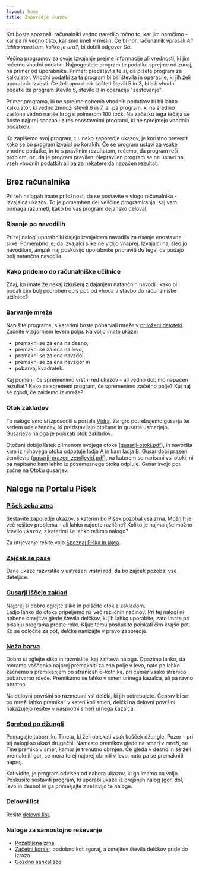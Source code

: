 ```yaml
---
layout: home
title: Zaporedje ukazov
---
```


Kot boste spoznali, računalniki vedno naredijo točno to, kar jim naročimo - kar pa ni vedno tisto, kar smo imeli v mislih.
Če bi npr. računalnik vprašali _Ali lahko vprašam, koliko je ura?_, bi dobili odgovor _Da._

Večina programov za svoje izvajanje prejme informacije ali vrednosti, ki jim rečemo vhodni podatki.
Najpogosteje program te podatke sprejme od zunaj, na primer od uporabnika.
Primer: predstavljajte si, da pišete program za kalkulator. Vhodni podatki za ta program bi bili števila in operacije, ki jih želi uporabnik izvesti.
Če želi uporabnik sešteti števili 5 in 3, bi bili vhodni podatki za program število 5, število 3 in operacija "seštevanje".

Primer programa, ki ne sprejme nobenih vhodnih podatkov bi bil lahko kalkulator, ki vedno zmnoži števili 6 in 7, ali pa program,
ki na sredino zaslona vedno nariše krog s polmerom 100 točk.
Na začetku tega tečaja se boste najprej spoznali z res enostavnimi programi, ki ne sprejmejo vhodnih podatkov.

Ko zapišemo svoj program, t.j. neko zaporedje ukazov, je koristno preveriti, kako se bo program izvajal po korakih.
Če se program ustavi za vsake vhodne podatke, in to s pravilnim rezultatom, rečemo, da program reši problem,
oz. da je program pravilen. Nepravilen program se ne ustavi na vseh vhodnih podatkih ali pa za nekatere da napačen rezultat.

## Brez računalnika

Pri teh nalogah imate priložnost, da se postavite v vlogo računalnika - izvajalca ukazov.
To je pomemben del veščine programiranja, saj vam pomaga razumeti, kako bo vaš program dejansko deloval.

### Risanje po navodilih

Pri tej nalogi uporabniki dajejo izvajalcem navodila za risanje enostavne slike.
Pomembno je, da izvajalci slike ne vidijo vnaprej.
Izvajalci naj sledijo navodilom, ampak naj poskusijo uporabnike pripraviti do tega, da podajo bolj natančna navodila.

### Kako pridemo do računalniške učilnice

Zdaj, ko imate že nekaj izkušenj z dajanjem natančnih navodil: kako bi podali čim bolj podroben opis poti od vhoda v stavbo do računalniške učilnice?

### Barvanje mreže

Napišite programe, s katerimi boste pobarvali mreže v [priloženi datoteki](../gradiva_pdf/barvanje-mreze.pdf).
Začnite v zgornjem levem polju. Na voljo imate ukaze:

- premakni se za ena na desno,
- premakni se za ena na levo,
- premakni se za ena navzdol,
- premakni se za ena navzgor in
- pobarvaj kvadratek.

Kaj pomeni, če spremenimo vrstni red ukazov - ali vedno dobimo napačen rezultat?
Kako se spremeni program, če spremenimo začetno polje?
Kaj naj se zgodi, če zaidemo iz mreže?

### Otok zakladov

To nalogo smo si izposodili s portala [Vidra](http://vidra.si/otok-zakladov/). Za igro potrebujemo gusarja ter sedem udeležencev, ki predstavljajo otočane in gusarja usmerjajo.
Gusarjeva naloga je poiskati otok zakladov.

Otočani dobijo listek z imenom svojega otoka ([gusarji-otoki.pdf](../gradiva_pdf/gusarji-otoki.pdf)), in navodila kam iz njihovega otoka odpotuje ladja A in kam ladja B.
Gusar dobi prazen zemljevid ([gusarji-prazen-zemljevid.pdf](../gradiva_pdf/gusarji-prazen-zemljevid.pdf)), na katerem so narisani vsi otoki, ni pa napisano kam lahko iz posameznega otoka odpluje.
Gusar svojo pot začne na Otoku gusarjev.

## Naloge na Portalu Pišek

### [Pišek zoba zrna](https://pisek.acm.si/contents/4907-4902-6586947264732270-337559782458156072-792990685659790508-1406670246764682841/)

Sestavite zaporedje ukazov, s katerim bo Pišek pozobal vsa zrna.
Možnih je več rešitev problema - ali lahko najdete različne?
Koliko je najmanjše možno število ukazov, s katerimi še lahko rešimo nalogo?

Za utrjevanje rešite vajo [Spoznaj Piška in jajca](https://pisek.acm.si/contents/4907-4902-6586947264732270-1019917885797944638-500716107770886984/).

### [Zajček se pase](https://pisek.acm.si/contents/4907-319805995281415931-598127356695689187-1377786176696507594-39813363471970577-194969246516065149/)

Dane ukaze razvrstite v ustrezen vrstni red, da bo zajček pozobal vse deteljice.

### [Gusarji iščejo zaklad](https://pisek.acm.si/contents/4907-319805995281415931-1468740812716735939-1065261577502713763-1001406523172202844/)

Najprej si dobro oglejte sliko in poiščite otok z zakladom.  
Ladjo lahko do otoka pripeljemo na več različnih načinov.
Pri tej nalogi ni nobene omejitve glede števila delčkov, ki jih lahko uporabite, zato imate pri pisanju programa proste roke.
Kljub temu poskusite poiskati čim krajšo pot. Ko se odločite za pot, delčke nanizajte v pravo zaporedje.

### [Neža barva](https://pisek.acm.si/contents/4907-319805995281415931-1468740812716735939-1065261577502713763-494973846763652249/)

Dobro si oglejte sliko in razmislite, kaj zahteva naloga. Opazimo lahko, da moramo voščenko najprej premakniti za eno polje v levo,
nato pa lahko začnemo s premikanjem po stranicah 6-kotnika, pri čemer vsako stranico pobarvamo rdeče.
Premikamo se lahko v smeri urinega kazalca, ali pa ravno obratno.

Na delovni površini so razmetani vsi delčki, ki jih potrebujete.
Čeprav bi se po mreži lahko premikali v kateri koli smeri, delčki na delovni površini nakazujejo rešitev v nasprotni smeri urnega kazalca.

### [Sprehod po džungli](https://pisek.acm.si/contents/4907-905475276192595697-1211536570574997293-916355264606378407/)

Pomagajte taborniku Tinetu, ki želi obiskati vsak košček džungle.
Pozor - pri tej nalogi so ukazi drugačni! Namesto premikov glede na smeri v mreži, se Tine premika v smer, kamor je trenutno obrnjen.
Če gleda v desno in se želi premakniti gor, se mora torej najprej obrniti v levo, nato pa se premakniti naprej.

Kot vidite, je program odvisen od nabora ukazov, ki ga imamo na voljo.
Poskusite sestaviti program, ki uporabi ukaze iz prejšnjih nalog (gor, dol, levo in desno) in ga primerjajte z rešitvijo te naloge.

### Delovni list

Rešite [delovni list](../gradiva_pdf/delovni-list-01.pdf).

### Naloge za samostojno reševanje

- [Pozabljena zrna](https://pisek.acm.si/contents/4907-905475276192595697-1211536570574997293-749187630887873442/)
- [Začetni koraki](https://pisek.acm.si/contents/4907-905475276192595697-1211536570574997293-156249197232542929/): podobno kot zgoraj, a omejitev števila delčkov pride do izraza
- [Gozdno sankališče](https://pisek.acm.si/contents/4907-905475276192595697-1211536570574997293-761725721677256299/)
